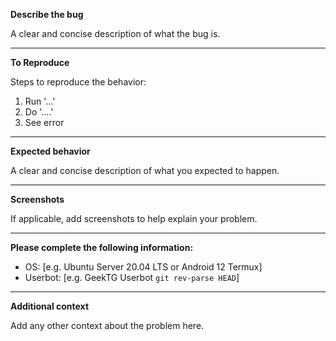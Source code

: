 **Describe the bug**

A clear and concise description of what the bug is.

---

**To Reproduce**

Steps to reproduce the behavior:
1. Run '...'
2. Do '....'
3. See error

---

**Expected behavior**

A clear and concise description of what you expected to happen.

---

**Screenshots**

If applicable, add screenshots to help explain your problem.

---

**Please complete the following information:**
 - OS: [e.g. Ubuntu Server 20.04 LTS or Android 12 Termux]
 - Userbot: [e.g. GeekTG Userbot `git rev-parse HEAD`]

---

**Additional context**

Add any other context about the problem here.
